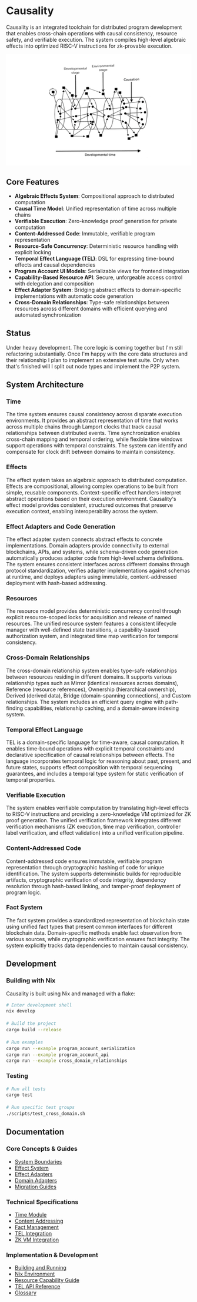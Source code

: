 # Causality

Causality is an integrated toolchain for distributed program development that enables cross-chain operations with causal consistency, resource safety, and verifiable execution. The system compiles high-level algebraic effects into optimized RISC-V instructions for zk-provable execution.

![](./causality.png)

## Core Features

- **Algebraic Effects System**: Compositional approach to distributed computation
- **Causal Time Model**: Unified representation of time across multiple chains
- **Verifiable Execution**: Zero-knowledge proof generation for private computation
- **Content-Addressed Code**: Immutable, verifiable program representation
- **Resource-Safe Concurrency**: Deterministic resource handling with explicit locking
- **Temporal Effect Language (TEL)**: DSL for expressing time-bound effects and causal dependencies
- **Program Account UI Models**: Serializable views for frontend integration
- **Capability-Based Resource API**: Secure, unforgeable access control with delegation and composition
- **Effect Adapter System**: Bridging abstract effects to domain-specific implementations with automatic code generation
- **Cross-Domain Relationships**: Type-safe relationships between resources across different domains with efficient querying and automated synchronization

## Status

Under heavy development. The core logic is coming together but I'm still refactoring substantially. Once I'm happy with the core data structures and their relationship I plan to implement an extensive test suite. Only when that's finished will I split out node types and implement the P2P system.

## System Architecture

### Time

The time system ensures causal consistency across disparate execution environments. It provides an abstract representation of time that works across multiple chains through Lamport clocks that track causal relationships between distributed events. Time synchronization enables cross-chain mapping and temporal ordering, while flexible time windows support operations with temporal constraints. The system can identify and compensate for clock drift between domains to maintain consistency.

### Effects

The effect system takes an algebraic approach to distributed computation. Effects are compositional, allowing complex operations to be built from simple, reusable components. Context-specific effect handlers interpret abstract operations based on their execution environment. Causality's effect model provides consistent, structured outcomes that preserve execution context, enabling interoperability across the system.

### Effect Adapters and Code Generation

The effect adapter system connects abstract effects to concrete implementations. Domain adapters provide connectivity to external blockchains, APIs, and systems, while schema-driven code generation automatically produces adapter code from high-level schema definitions. The system ensures consistent interfaces across different domains through protocol standardization, verifies adapter implementations against schemas at runtime, and deploys adapters using immutable, content-addressed deployment with hash-based addressing.

### Resources

The resource model provides deterministic concurrency control through explicit resource-scoped locks for acquisition and release of named resources. The unified resource system features a consistent lifecycle manager with well-defined state transitions, a capability-based authorization system, and integrated time map verification for temporal consistency.

### Cross-Domain Relationships

The cross-domain relationship system enables type-safe relationships between resources residing in different domains. It supports various relationship types such as Mirror (identical resources across domains), Reference (resource references), Ownership (hierarchical ownership), Derived (derived data), Bridge (domain-spanning connections), and Custom relationships. The system includes an efficient query engine with path-finding capabilities, relationship caching, and a domain-aware indexing system.

### Temporal Effect Language

TEL is a domain-specific language for time-aware, causal computation. It enables time-bound operations with explicit temporal constraints and declarative specification of causal relationships between effects. The language incorporates temporal logic for reasoning about past, present, and future states, supports effect composition with temporal sequencing guarantees, and includes a temporal type system for static verification of temporal properties.

### Verifiable Execution

The system enables verifiable computation by translating high-level effects to RISC-V instructions and providing a zero-knowledge VM optimized for ZK proof generation. The unified verification framework integrates different verification mechanisms (ZK execution, time map verification, controller label verification, and effect validation) into a unified verification pipeline.

### Content-Addressed Code

Content-addressed code ensures immutable, verifiable program representation through cryptographic hashing of code for unique identification. The system supports deterministic builds for reproducible artifacts, cryptographic verification of code integrity, dependency resolution through hash-based linking, and tamper-proof deployment of program logic.

### Fact System

The fact system provides a standardized representation of blockchain state using unified fact types that present common interfaces for different blockchain data. Domain-specific methods enable fact observation from various sources, while cryptographic verification ensures fact integrity. The system explicitly tracks data dependencies to maintain causal consistency.

## Development

### Building with Nix

Causality is built using Nix and managed with a flake:

```bash
# Enter development shell
nix develop

# Build the project
cargo build --release

# Run examples
cargo run --example program_account_serialization
cargo run --example program_account_api
cargo run --example cross_domain_relationships
```

### Testing

```bash
# Run all tests
cargo test

# Run specific test groups
./scripts/test_cross_domain.sh
```

## Documentation

### Core Concepts & Guides
- [System Boundaries](docs/SYSTEM_BOUNDARIES.md)
- [Effect System](docs/EFFECT_SYSTEM.md)
- [Effect Adapters](docs/adr_002_effect_adapters.md)
- [Domain Adapters](docs/domain_adapters.md)
- [Migration Guides](docs/migrations/)

### Technical Specifications
- [Time Module](docs/time_module.md) 
- [Content Addressing](docs/adr_007_content_addressing.md)
- [Fact Management](docs/adr_008_fact_management.md)
- [TEL Integration](docs/tel_integration.md)
- [ZK VM Integration](docs/zk_vm_integration.md)

### Implementation & Development
- [Building and Running](docs/BUILD.md)
- [Nix Environment](docs/nix-environment.md)
- [Resource Capability Guide](docs/resource_capability_guide.md)
- [TEL API Reference](docs/tel_api_reference.md)
- [Glossary](docs/glossary.md)

